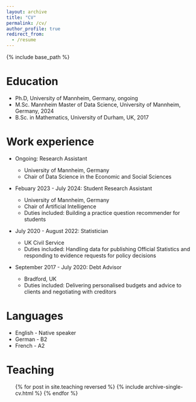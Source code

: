 ```yaml
---
layout: archive
title: "CV"
permalink: /cv/
author_profile: true
redirect_from:
  - /resume
---
```


{% include base_path %}

Education
======
* Ph.D, University of Mannheim, Germany, ongoing
* M.Sc. Mannheim Master of Data Science, University of Mannheim, Germany, 2024
* B.Sc. in Mathematics, University of Durham, UK, 2017

Work experience
======
* Ongoing: Research Assistant
  * University of Mannheim, Germany
  * Chair of Data Science in the Economic and Social Sciences

* Febuary 2023 - July 2024: Student Research Assistant
  * University of Mannheim, Germany
  * Chair of Artificial Intelligence
  * Duties included: Building a practice question recommender for students

* July 2020 - August 2022: Statistician
  * UK Civil Service
  * Duties included: Handling data for publishing Official Statistics and responding to evidence requests for policy decisions
  
* September 2017 - July 2020: Debt Advisor
  * Bradford, UK
  * Duties included: Delivering personalised budgets and advice to clients and negotiating with creditors

Languages
======
* English - Native speaker
* German - B2
* French - A2

<!---
Publications
======
  <ul>{% for post in site.publications reversed %}
    {% include archive-single-cv.html %}
  {% endfor %}</ul>
  
Talks
======
  <ul>{% for post in site.talks reversed %}
    {% include archive-single-talk-cv.html  %}
  {% endfor %}</ul>
--->
  
Teaching
======
  <ul>{% for post in site.teaching reversed %}
    {% include archive-single-cv.html %}
  {% endfor %}</ul>

